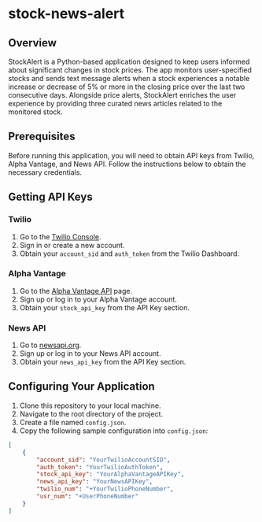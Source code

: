 # stock-news-alert

## Overview

StockAlert is a Python-based application designed to keep users informed about significant changes in stock prices. The app monitors user-specified stocks and sends text message alerts when a stock experiences a notable increase or decrease of 5% or more in the closing price over the last two consecutive days. Alongside price alerts, StockAlert enriches the user experience by providing three curated news articles related to the monitored stock.

## Prerequisites

Before running this application, you will need to obtain API keys from Twilio, Alpha Vantage, and News API. Follow the instructions below to obtain the necessary credentials.

## Getting API Keys

### Twilio

1. Go to the [Twilio Console](https://www.twilio.com/console).
2. Sign in or create a new account.
3. Obtain your `account_sid` and `auth_token` from the Twilio Dashboard.

### Alpha Vantage

1. Go to the [Alpha Vantage API](https://www.alphavantage.co/support/#api-key) page.
2. Sign up or log in to your Alpha Vantage account.
3. Obtain your `stock_api_key` from the API Key section.

### News API

1. Go to [newsapi.org](https://newsapi.org).
2. Sign up or log in to your News API account.
3. Obtain your `news_api_key` from the API Key section.


## Configuring Your Application

1. Clone this repository to your local machine.
2. Navigate to the root directory of the project.
3. Create a file named `config.json`.
4. Copy the following sample configuration into `config.json`:

```json
[
    {
        "account_sid": "YourTwilioAccountSID",
        "auth_token": "YourTwilioAuthToken",
        "stock_api_key": "YourAlphaVantageAPIKey",
        "news_api_key": "YourNewsAPIKey",
        "twilio_num": "+YourTwilioPhoneNumber",
        "usr_num": "+UserPhoneNumber"
    }
]

